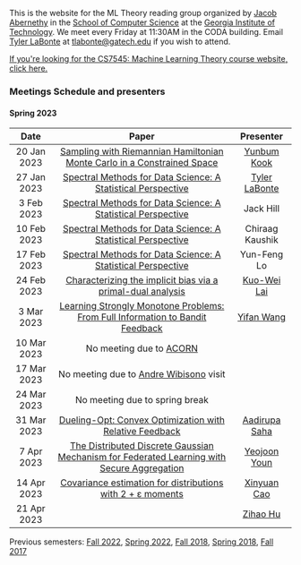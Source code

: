 This is the website for the ML Theory reading group organized by [Jacob Abernethy](https://www.cc.gatech.edu/~jabernethy9/) in the [School of Computer Science](https://www.scs.gatech.edu/) at the [Georgia Institute of Technology](http://www.gatech.edu/). We meet every Friday at 11:30AM in the CODA building. Email [Tyler LaBonte](https://tyler-labonte.com) at <tlabonte@gatech.edu> if you wish to attend.

[If you're looking for the CS7545: Machine Learning Theory course website, click here.](./CS7545)

### Meetings Schedule and presenters

#### Spring 2023

| Date        | Paper                                                                                                            | Presenter                                               |
| :---------: | :----------------------------------------------------------------------------------------------------------------------------: | :--------------------------------------------------------------------------: |
| 20 Jan 2023 | [Sampling with Riemannian Hamiltonian Monte Carlo in a Constrained Space](https://arxiv.org/abs/2202.01908)                    | [Yunbum Kook](https://yunbum-kook.github.io)                               |
| 27 Jan 2023 | [Spectral Methods for Data Science: A Statistical Perspective](https://arxiv.org/abs/2012.08496)                               | [Tyler LaBonte](https://tyler-labonte.com)                                |
| 3 Feb 2023  | [Spectral Methods for Data Science: A Statistical Perspective](https://arxiv.org/abs/2012.08496)                               | Jack Hill                                                                    |
| 10 Feb 2023 | [Spectral Methods for Data Science: A Statistical Perspective](https://arxiv.org/abs/2012.08496)                               | Chiraag Kaushik                                                            | 
| 17 Feb 2023 | [Spectral Methods for Data Science: A Statistical Perspective](https://arxiv.org/abs/2012.08496)                               | Yun-Feng Lo                                                                 |
| 24 Feb 2023 | [Characterizing the implicit bias via a primal-dual analysis](http://proceedings.mlr.press/v132/ji21a/ji21a.pdf)               | [Kuo-Wei Lai](https://scholar.google.com/citations?user=4xx3pdoAAAAJ&hl=en) |
| 3 Mar 2023  | [Learning Strongly Monotone Problems: From Full Information to Bandit Feedback](https://arxiv.org/abs/1911.11936)              | [Yifan Wang](https://litcwyf.github.io/)                                  |
| 10 Mar 2023 | No meeting due to [ACORN](https://sites.gatech.edu/acorn/)                                                                     |                                                                              |
| 17 Mar 2023 | No meeting due to [Andre Wibisono](http://www.cs.yale.edu/homes/wibisono/) visit                                               |                                                                              |
| 24 Mar 2023 | No meeting due to spring break                                                                                                 |                                                                              |
| 31 Mar 2023 | [Dueling-Opt: Convex Optimization with Relative Feedback](https://proceedings.mlr.press/v139/saha21b.html)                     | [Aadirupa Saha](https://aadirupa.github.io/)                                 |
| 7 Apr 2023  | [The Distributed Discrete Gaussian Mechanism for Federated Learning with Secure Aggregation](https://arxiv.org/abs/2102.06387) | [Yeojoon Youn](https://www.linkedin.com/in/yeojoon-youn-84971b168)          |
| 14 Apr 2023 | [Covariance estimation for distributions with 2 + ε moments](https://arxiv.org/abs/1106.2775)                                  | [Xinyuan Cao](https://youki-cao.github.io/)                                 |
| 21 Apr 2023 | | [Zihao Hu](https://zihaohu.github.io/) |


Previous semesters: [Fall 2022](fall22), [Spring 2022](spring22), [Fall 2018](fall18), [Spring 2018](spring18), [Fall 2017](fall17)
